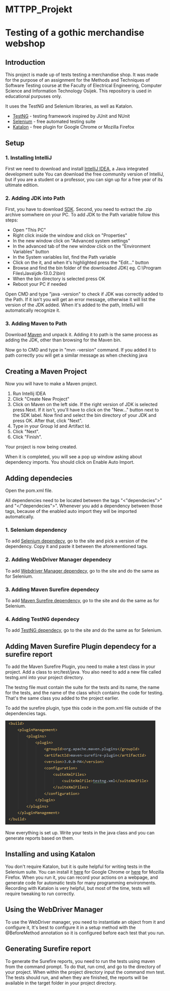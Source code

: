 # MTTPP_Projekt

# Testing of a gothic merchandise webshop

## Introduction

This project is made up of tests testing a merchandise shop. It was made for the purpose of an assignment for 
the Methods and Techniques of Software Testing course at the Faculty of Electrical Engineering, Computer Science and Information Technology Osijek.
This repository is used in educational purpuses only.

It uses the TestNG and Selenium libraries, as well as Katalon.

* [TestNG](https://testng.org/doc/) - testing framework inspired by JUnit and NUnit
* [Selenium](https://selenium.dev/) - free automated testing suite
* [Katalon](https://chrome.google.com/webstore/detail/katalon-recorder-selenium/ljdobmomdgdljniojadhoplhkpialdid) - free plugin for Google Chrome or Mozilla Firefox

## Setup
### 1. Installing IntelliJ

First we need to download and install [IntelliJ IDEA](https://www.jetbrains.com/idea/), a Java integrated development suite
You can download the free community version of IntelliJ, but if you are a student or a professor, you can sign up for a free year
of its ultimate edition.

### 2. Adding JDK into Path

First, you have to download [SDK](https://jdk.java.net/13/).
Second, you need to extract the .zip archive somwhere on your PC.
To add JDK to the Path variable follow this steps:
* Open "This PC"
* Right click inside the window and click on "Properties"
* In the new window click on "Advanced system settings"
* In the advanced tab of the new window click on the "Environment Variables" button
* In the System variables list, find the Path variable
* Click on the it, and when it's highlighted press the "Edit..." button
* Browse and find the bin folder of the downloaded JDK( eg. C:\Program Files\Java\jdk-13.0.2\bin)
* When the bin directory is selected press OK
* Reboot your PC if needed

Open CMD and type "java -version" to check if JDK was correctly added to the Path.
If it isn't you will get an error message, otherwise it will list the version of the JDK added.
When it's added to the path, IntelliJ will automatically recognize it.

### 3. Adding Maven to Path

Download [Maven](https://maven.apache.org/download.cgi)  and unpack it. Adding it to path is the same process as adding the JDK, other than browsing for the Maven bin.


Now go to CMD and type in "mvn -version" command.
If you added it to path correctly you will get a similar message as when checking java


## Creating a Maven Project

Now you will have to make a Maven project.

1. Run Intellij IDEA 
2. Click "Create New Project"
3. Click on Maven on the left side. If the right version of JDK is selected press Next. If it isn't, you'll have to click on the "New..." button next to the SDK label. Now find and select the bin directory of your JDK and press OK. After that, click "Next".
4. Type in your Group Id and Artifact Id.
5. Click "Next".
6. Click "Finish".

Your project is now being created. 

When it is completed, you will see a pop up window asking about dependency imports. You should click on Enable Auto Import.

## Adding dependecies

Open the pom.xml file.

All dependencies need to be located between the tags "<"dependecies">" and "</"dependecies">". Whenever you add a dependency between those tags, because of the enabled auto import they will be imported automatically.

### 1. Selenium dependency

To add [Selenium dependecy](https://mvnrepository.com/artifact/org.seleniumhq.selenium/selenium-java), go to the site and pick a version of the dependency. Copy it and paste it between the aforementioned tags.

### 2. Adding WebDriver Manager dependecy

To add [Webdriver Manager dependecy](https://mvnrepository.com/artifact/io.github.bonigarcia/webdrivermanager), go to the site and do the same as for Selenium.

### 3. Adding Maven Surefire dependecy

To add [Maven Surefire dependency](https://mvnrepository.com/artifact/org.apache.maven.surefire/surefire-api), go to the site and do the same as for Selenium.

### 4. Adding TestNG dependecy

To add [TestNG dependecy](https://mvnrepository.com/artifact/org.testng/testng), go to the site and do the same as for Selenium.


## Adding Maven Surefire Plugin dependecy for a surefire report

To add the Maven Surefire Plugin, you need to make a test class in your project. Add a class to src/test/java. 
You also need to add a new file called testng.xml into your project directory.

The testng file must contain the suite for the tests and its name, the name for the tests, and the name of the class which contains the code for testing. That's the same class you added to the project earlier.


To add the surefire plugin, type this code in the pom.xml file outside of the dependencies tags.

![surefire plugin](images/surefire.png)

Now everything is set up. Write your tests in the java class and you can generate reports based on them.

## Installing and using Katalon

You don't require Katalon, but it is quite helpful for writing tests in the Selenium suite.
You can install it [here](https://chrome.google.com/webstore/detail/katalon-recorder-selenium/ljdobmomdgdljniojadhoplhkpialdid) for Google Chrome or [here](https://addons.mozilla.org/hr/firefox/addon/katalon-automation-record/) for Mozilla Firefox.
When you run it, you can record your actions on a webpage, and generate code for automatic tests for many programming environments.
Recording with Katalon is very helpful, but most of the time, tests will require tweaking to run correctly.

## Using the WebDriver Manager

To use the WebDriver manager, you need to instantiate an object from it and configure it,
It's best to configure it in a setup method with the @BeforeMethod annotation so it is configured before each test that you run.

## Generating Surefire report

To generate the Surefire reports, you need to run the tests using maven from the command prompt.
To do that, run cmd, and go to the directory of your project. When within the project directory input the command mvn test.
The tests should run, and when they are finished, the reports will be available in the target folder in your project directory.
